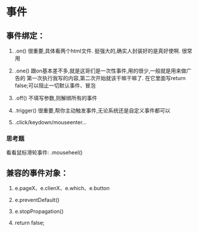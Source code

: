 # 事件

## 事件绑定：

1. .on()        很重要,具体看两个html文件.  挺强大的,确实人封装好的是真好使啊.  很常用

2. .one()       跟on基本差不多,就是这哥们是一次性事件,用的很少,一般就是用来做广告的
第一次执行我写的内容,第二次开始就该干嘛干嘛了. 在它里面写return false;可以阻止一切默认事件、冒泡

3. .off()       不填写参数,则解绑所有的事件

4. .trigger()   很重要,帮你主动触发事件,无论系统还是自定义事件都可以

5. .click/keydown/mouseenter…

### 思考题

看看鼠标滑轮事件:  .mouseheel()


## 兼容的事件对象：

1.	e.pageX、e.clienX、e.which、e.button

2.	e.preventDefault()

3.	e.stopPropagation()

4.	return false; 


